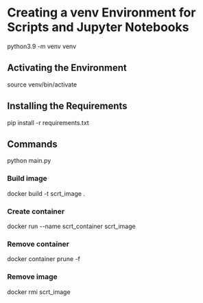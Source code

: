 # Creating a venv Environment for Scripts and Jupyter Notebooks
python3.9 -m venv venv

## Activating the Environment
source venv/bin/activate

## Installing the Requirements
pip install -r requirements.txt

## Commands
python main.py

### Build image
docker build -t scrt_image .

### Create container
docker run --name scrt_container scrt_image

### Remove container
docker container prune -f

### Remove image
docker rmi scrt_image

